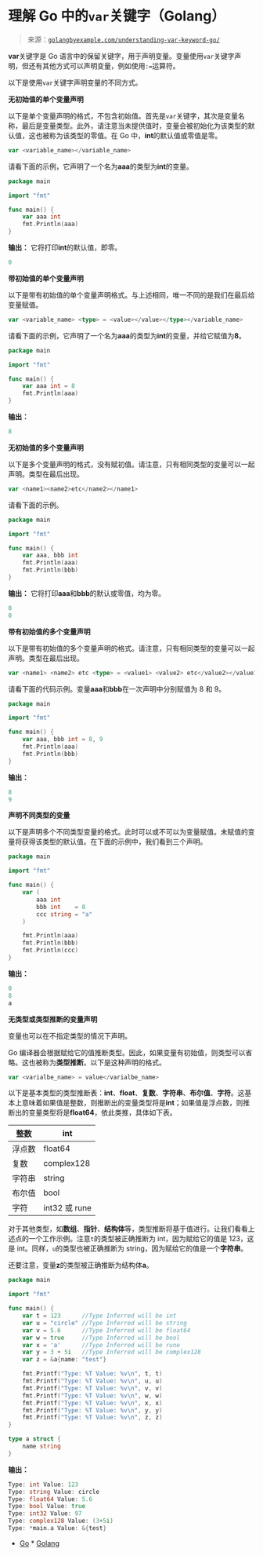 <!--yml

分类：未分类

日期：2024-10-13 06:21:17

-->

# 理解 Go 中的`var`关键字（Golang）

> 来源：[`golangbyexample.com/understanding-var-keyword-go/`](https://golangbyexample.com/understanding-var-keyword-go/)

**var**关键字是 Go 语言中的保留关键字，用于声明变量。变量使用`var`关键字声明，但还有其他方式可以声明变量，例如使用`:=`运算符。

以下是使用`var`关键字声明变量的不同方式。

**无初始值的单个变量声明**

以下是单个变量声明的格式，不包含初始值。首先是`var`关键字，其次是变量名称，最后是变量类型。此外，请注意当未提供值时，变量会被初始化为该类型的默认值，这也被称为该类型的零值。在 Go 中，**int**的默认值或零值是零。

```go
var <variable_name></variable_name> 
```

请看下面的示例，它声明了一个名为**aaa**的类型为**int**的变量。

```go
package main

import "fmt"

func main() {
    var aaa int
    fmt.Println(aaa)
}
```

**输出：** 它将打印**int**的默认值，即零。

```go
0
```

**带初始值的单个变量声明**

以下是带有初始值的单个变量声明格式。与上述相同，唯一不同的是我们在最后给变量赋值。

```go
var <variable_name> <type> = <value></value></type></variable_name>
```

请看下面的示例，它声明了一个名为**aaa**的类型为**int**的变量，并给它赋值为**8**。

```go
package main

import "fmt"

func main() {
    var aaa int = 8
    fmt.Println(aaa)
}
```

**输出：**

```go
8
```

**无初始值的多个变量声明**

以下是多个变量声明的格式，没有赋初值。请注意，只有相同类型的变量可以一起声明。类型在最后出现。

```go
var <name1><name2>etc</name2></name1> 
```

请看下面的示例。

```go
package main

import "fmt"

func main() {
    var aaa, bbb int
    fmt.Println(aaa)
    fmt.Println(bbb)
}
```

**输出：** 它将打印**aaa**和**bbb**的默认或零值，均为零。

```go
0
0
```

**带有初始值的多个变量声明**

以下是带有初始值的多个变量声明的格式。请注意，只有相同类型的变量可以一起声明。类型在最后出现。

```go
var <name1> <name2> etc <type> = <value1> <value2> etc</value2></value1></type></name2></name1>
```

请看下面的代码示例。变量**aaa**和**bbb**在一次声明中分别赋值为 8 和 9。

```go
package main

import "fmt"

func main() {
    var aaa, bbb int = 8, 9
    fmt.Println(aaa)
    fmt.Println(bbb)
}
```

**输出：**

```go
8
9
```

**声明不同类型的变量**

以下是声明多个不同类型变量的格式。此时可以或不可以为变量赋值。未赋值的变量将获得该类型的默认值。在下面的示例中，我们看到三个声明。

```go
package main

import "fmt"

func main() {
    var (
        aaa int
        bbb int    = 8
        ccc string = "a"
    )

    fmt.Println(aaa)
    fmt.Println(bbb)
    fmt.Println(ccc)
}
```

**输出：**

```go
0
8
a
```

**无类型或类型推断的变量声明**

变量也可以在不指定类型的情况下声明。

Go 编译器会根据赋给它的值推断类型。因此，如果变量有初始值，则类型可以省略。这也被称为**类型推断**。以下是这种声明的格式。

```go
var <varialbe_name> = value</varialbe_name>
```

以下是基本类型的类型推断表：**int**、**float**、**复数**、**字符串**、**布尔值**、**字符**。这基本上意味着如果值是整数，则推断出的变量类型将是**int**；如果值是浮点数，则推断出的变量类型将是**float64**，依此类推，具体如下表。

| 整数 | int |
| --- | --- |
| 浮点数 | float64 |
| 复数 | complex128 |
| 字符串 | string |
| 布尔值 | bool |
| 字符 | int32 或 rune |

对于其他类型，如**数组**、**指针**、**结构体**等，类型推断将基于值进行。让我们看看上述点的一个工作示例。注意`t`的类型被正确推断为 int，因为赋给它的值是 123，这是 int。同样，`u`的类型也被正确推断为 string，因为赋给它的值是一个**字符串**。

还要注意，变量**z**的类型被正确推断为结构体**a**。

```go
package main

import "fmt"

func main() {
    var t = 123      //Type Inferred will be int
    var u = "circle" //Type Inferred will be string
    var v = 5.6      //Type Inferred will be float64
    var w = true     //Type Inferred will be bool
    var x = 'a'      //Type Inferred will be rune
    var y = 3 + 5i   //Type Inferred will be complex128
    var z = &a{name: "test"}

    fmt.Printf("Type: %T Value: %v\n", t, t)
    fmt.Printf("Type: %T Value: %v\n", u, u)
    fmt.Printf("Type: %T Value: %v\n", v, v)
    fmt.Printf("Type: %T Value: %v\n", w, w)
    fmt.Printf("Type: %T Value: %v\n", x, x)
    fmt.Printf("Type: %T Value: %v\n", y, y)
    fmt.Printf("Type: %T Value: %v\n", z, z)
}

type a struct {
    name string
}
```

**输出：**

```go
Type: int Value: 123
Type: string Value: circle
Type: float64 Value: 5.6
Type: bool Value: true
Type: int32 Value: 97
Type: complex128 Value: (3+5i)
Type: *main.a Value: &{test}
```

+   [Go](https://golangbyexample.com/tag/go/) *   [Golang](https://golangbyexample.com/tag/golang/)
